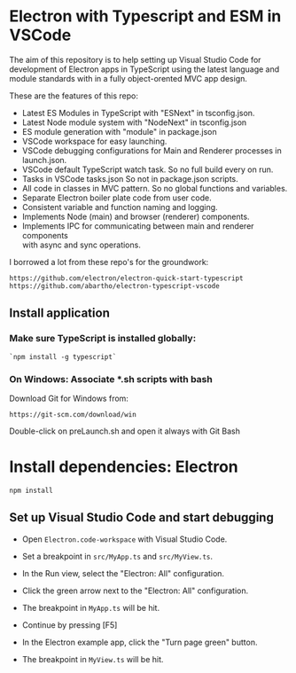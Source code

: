 
# Electron with Typescript and ESM in VSCode

The aim of this repository is to help setting up Visual Studio Code for development of Electron apps in TypeScript
using the latest language and module standards with in a fully object-orented MVC app design.

These are the features of this repo:

- Latest ES Modules in TypeScript with "ESNext" in tsconfig.json.
- Latest Node module system with "NodeNext" in tsconfig.json
- ES module generation with "module" in package.json
- VSCode workspace for easy launching.
- VSCode debugging configurations for Main and Renderer processes in launch.json.
- VSCode default TypeScript watch task.
	So no full build every on run.
- Tasks in VSCode tasks.json
  	So not in package.json scripts.
- All code in classes in MVC pattern.
	So no global functions and variables.
- Separate Electron boiler plate code from user code.
- Consistent variable and function naming and logging.
- Implements Node (main) and browser (renderer) components.
- Implements IPC for communicating between main and renderer components\
  with async and sync operations.

I borrowed a lot from these repo's for the groundwork:

	https://github.com/electron/electron-quick-start-typescript
	https://github.com/abartho/electron-typescript-vscode

## Install application

### Make sure TypeScript is installed globally:

	`npm install -g typescript`

### On Windows: Associate *.sh scripts with bash

Download Git for Windows from:

	https://git-scm.com/download/win

Double-click on preLaunch.sh and open it always with Git Bash

# Install dependencies: Electron

`npm install`

## Set up Visual Studio Code and start debugging

- Open `Electron.code-workspace` with Visual Studio Code.
- Set a breakpoint in `src/MyApp.ts` and `src/MyView.ts`.
- In the Run view, select the "Electron: All" configuration.
- Click the green arrow next to the "Electron: All" configuration.
- The breakpoint in `MyApp.ts` will be hit.

- Continue by pressing [F5]
- In the Electron example app, click the "Turn page green" button.
- The breakpoint in `MyView.ts` will be hit.
```
